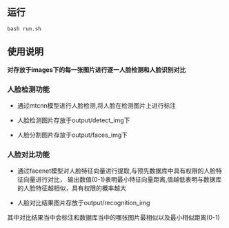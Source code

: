 ## 运行
```
bash run.sh
```
## 使用说明
**对存放于images下的每一张图片进行逐一人脸检测和人脸识别对比**

### 人脸检测功能

- 通过mtcnn模型进行人脸检测,将人脸在检测图片上进行标注

- 人脸检测图片存放于output/detect_img下

- 人脸分割图片存放于output/faces_img下

### 人脸对比功能

- 通过facenet模型对人脸特征向量进行提取,与预先数据库中具有权限的人脸特征向量进行对比，
输出数值(0-1)表明最小特征向量距离,值越低表明与数据库的人脸特征越相似，具有权限的概率越大

- 人脸对比结果图片存放于output/recognition_img

其中对比结果当中会标注和数据库当中的哪张图片最相似以及最小相似距离(0-1)